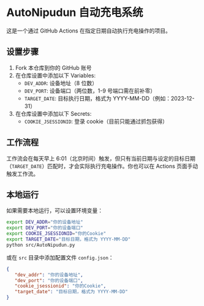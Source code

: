 # AutoNipudun 自动充电系统

这是一个通过 GitHub Actions 在指定日期自动执行充电操作的项目。

## 设置步骤

1. Fork 本仓库到你的 GitHub 账号
2. 在仓库设置中添加以下 Variables:
   - `DEV_ADDR`: 设备地址（8 位数）
   - `DEV_PORT`: 设备端口（两位数，1-9 号端口需在前补零）
   - `TARGET_DATE`: 目标执行日期，格式为 YYYY-MM-DD（例如：2023-12-31）
3. 在仓库设置中添加以下 Secrets:
   - `COOKIE_JSESSIONID`: 登录 cookie（目前只能通过抓包获得）

## 工作流程

工作流会在每天早上 6:01（北京时间）触发，但只有当前日期与设定的目标日期（`TARGET_DATE`）匹配时，才会实际执行充电操作。你也可以在 Actions 页面手动触发工作流。

## 本地运行

如果需要本地运行，可以设置环境变量：

```bash
export DEV_ADDR="你的设备地址"
export DEV_PORT="你的设备端口"
export COOKIE_JSESSIONID="你的Cookie"
export TARGET_DATE="目标日期，格式为 YYYY-MM-DD"
python src/AutoNipudun.py
```

或在 `src` 目录中添加配置文件 `config.json`：
```json
{
   "dev_addr": "你的设备地址",
   "dev_port": "你的设备端口",
   "cookie_jsessionid": "你的Cookie",
   "target_date": "目标日期，格式为 YYYY-MM-DD"
}
```
